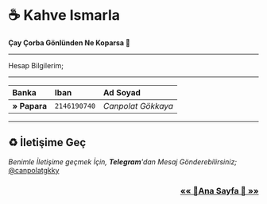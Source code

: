 # ☕️ Kahve Ismarla

**Çay Çorba Gönlünden Ne Koparsa 🌹**

* * *
Hesap Bilgilerim;

* * *

| Banka                | Iban                                       | Ad Soyad            |
|:---------------------|:----------------------------------------------|:--------------------|
| **» Papara**         | `2146190740`                                  | *Canpolat Gökkaya* |


* * *

## ♻️ İletişime Geç 

*Benimle İletişime geçmek İçin, **Telegram**'dan Mesaj Gönderebilirsiniz;* [@canpolatgkky](https://t.me/canpolatgkky)

<h3 style='text-align: right;'><a style='font-weight: bold;' href='./'>«« 📑Ana Sayfa 📑 »»</a></h3>
